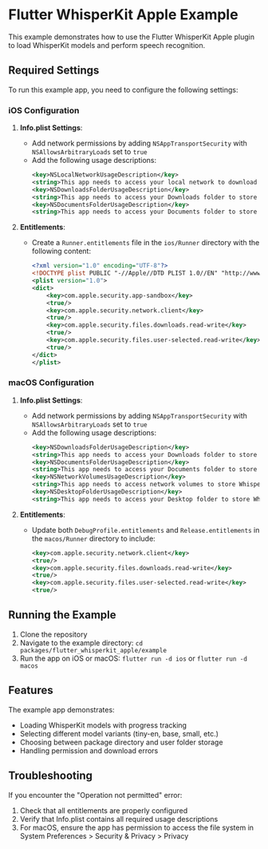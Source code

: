 # Flutter WhisperKit Apple Example

This example demonstrates how to use the Flutter WhisperKit Apple plugin to load WhisperKit models and perform speech recognition.

## Required Settings

To run this example app, you need to configure the following settings:

### iOS Configuration

1. **Info.plist Settings**:
   - Add network permissions by adding `NSAppTransportSecurity` with `NSAllowsArbitraryLoads` set to `true`
   - Add the following usage descriptions:
     ```xml
     <key>NSLocalNetworkUsageDescription</key>
     <string>This app needs to access your local network to download WhisperKit models</string>
     <key>NSDownloadsFolderUsageDescription</key>
     <string>This app needs to access your Downloads folder to store WhisperKit models</string>
     <key>NSDocumentsFolderUsageDescription</key>
     <string>This app needs to access your Documents folder to store WhisperKit models</string>
     ```

2. **Entitlements**:
   - Create a `Runner.entitlements` file in the `ios/Runner` directory with the following content:
     ```xml
     <?xml version="1.0" encoding="UTF-8"?>
     <!DOCTYPE plist PUBLIC "-//Apple//DTD PLIST 1.0//EN" "http://www.apple.com/DTDs/PropertyList-1.0.dtd">
     <plist version="1.0">
     <dict>
         <key>com.apple.security.app-sandbox</key>
         <true/>
         <key>com.apple.security.network.client</key>
         <true/>
         <key>com.apple.security.files.downloads.read-write</key>
         <true/>
         <key>com.apple.security.files.user-selected.read-write</key>
         <true/>
     </dict>
     </plist>
     ```

### macOS Configuration

1. **Info.plist Settings**:
   - Add network permissions by adding `NSAppTransportSecurity` with `NSAllowsArbitraryLoads` set to `true`
   - Add the following usage descriptions:
     ```xml
     <key>NSDownloadsFolderUsageDescription</key>
     <string>This app needs to access your Downloads folder to store WhisperKit models</string>
     <key>NSDocumentsFolderUsageDescription</key>
     <string>This app needs to access your Documents folder to store WhisperKit models</string>
     <key>NSNetworkVolumesUsageDescription</key>
     <string>This app needs to access network volumes to store WhisperKit models</string>
     <key>NSDesktopFolderUsageDescription</key>
     <string>This app needs to access your Desktop folder to store WhisperKit models</string>
     ```

2. **Entitlements**:
   - Update both `DebugProfile.entitlements` and `Release.entitlements` in the `macos/Runner` directory to include:
     ```xml
     <key>com.apple.security.network.client</key>
     <true/>
     <key>com.apple.security.files.downloads.read-write</key>
     <true/>
     <key>com.apple.security.files.user-selected.read-write</key>
     <true/>
     ```

## Running the Example

1. Clone the repository
2. Navigate to the example directory: `cd packages/flutter_whisperkit_apple/example`
3. Run the app on iOS or macOS: `flutter run -d ios` or `flutter run -d macos`

## Features

The example app demonstrates:

- Loading WhisperKit models with progress tracking
- Selecting different model variants (tiny-en, base, small, etc.)
- Choosing between package directory and user folder storage
- Handling permission and download errors

## Troubleshooting

If you encounter the "Operation not permitted" error:
1. Check that all entitlements are properly configured
2. Verify that Info.plist contains all required usage descriptions
3. For macOS, ensure the app has permission to access the file system in System Preferences > Security & Privacy > Privacy
